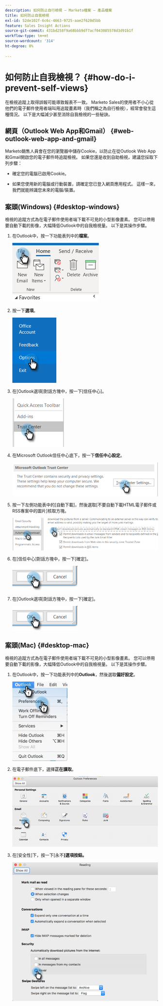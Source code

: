 ```yaml
---
description: 如何防止自行檢視 — Marketo檔案 — 產品檔案
title: 如何防止自我檢視
exl-id: 52de102f-6c6c-4663-9725-aae2f620d5bb
feature: Sales Insight Actions
source-git-commit: 431bd258f9a68bbb9df7acf043085578d3d91b1f
workflow-type: tm+mt
source-wordcount: '314'
ht-degree: 0%

---
```


# 如何防止自我檢視？ {#how-do-i-prevent-self-views}

在檢視追蹤上取得誤報可能導致報表不一致。 Marketo Sales的使用者不小心從他們的電子郵件使用者端叫用追蹤畫素時（我們稱之為自行檢視），經常會發生這種情況。 以下是大幅減少甚至消除自我檢視的一些秘訣。

## 網頁（Outlook Web App和Gmail） {#web-outlook-web-app-and-gmail}

Marketo銷售人員會在您的瀏覽器中儲存Cookie，以防止在從Outlook Web App和Gmail開啟您的電子郵件時追蹤檢視。 如果您還是收到自助檢視，建議您採取下列步驟：

* 確定您的電腦已啟用Cookie。

* 如果您使用新的電腦或行動裝置，請確定您已登入網頁應用程式。 這樣一來，我們就能辨識您未來的電腦/裝置。

## 案頭(Windows) {#desktop-windows}

檢視的追蹤方式為在電子郵件使用者端下載不可見的小型影像畫素。 您可以停用要自動下載的影像，大幅降低Outlook中的自我檢視量。 以下是其操作步驟。

1. 在Outlook中，按一下功能表列中的&#x200B;**檔案**。

   ![](assets/how-do-i-prevent-self-views-1.png)

1. 按一下&#x200B;**選項**。

   ![](assets/how-do-i-prevent-self-views-2.png)

1. 在[Outlook選項]對話方塊中，按一下[信任中心] **&#x200B;**。

   ![](assets/how-do-i-prevent-self-views-3.png)

1. 在Microsoft Outlook信任中心底下，按一下&#x200B;**信任中心設定**。

   ![](assets/how-do-i-prevent-self-views-4.png)

1. 按一下左側功能表中的[自動下載]，然後選取[不要自動下載HTML電子郵件或RSS專案中的圖片]核取方塊&#x200B;**&#x200B;**。

   ![](assets/how-do-i-prevent-self-views-5.png)

1. 在[信任中心]對話方塊中，按一下[確定]。**&#x200B;**

   ![](assets/how-do-i-prevent-self-views-6.png)

1. 在[Outlook選項]對話方塊中，按一下[確定]。**&#x200B;**

   ![](assets/how-do-i-prevent-self-views-7.png)

## 案頭(Mac) {#desktop-mac}

檢視的追蹤方式為在電子郵件使用者端下載不可見的小型影像畫素。 您可以停用要自動下載的影像，大幅降低Outlook中的自我檢視量。 以下是其操作步驟。

1. 在Outlook中，按一下功能表列中的&#x200B;**Outlook**，然後選取&#x200B;**偏好設定**。

   ![](assets/how-do-i-prevent-self-views-8.png)

1. 在電子郵件底下，選擇&#x200B;**正在讀取**。

   ![](assets/how-do-i-prevent-self-views-9.png)

1. 在[安全性]下，按一下[永不&#x200B;**]選項按鈕。**

   ![](assets/how-do-i-prevent-self-views-10.png)
